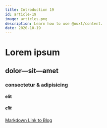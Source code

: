 ```yaml
---
title: Introduction 19
id: article-19
image: articles.png
description: Learn how to use @nuxt/content.
date: 2020-10-19
---
```


# Lorem ipsum
## dolor—sit—amet
### consectetur &amp; adipisicing
#### elit
##### elit

[Markdown Link to Blog](/articles)